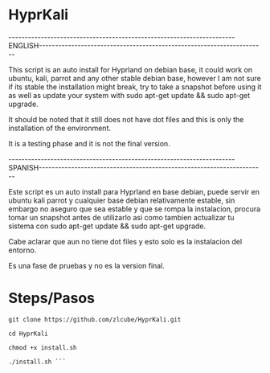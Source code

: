 # HyprKali

----------------------------------------------------------------------ENGLISH----------------------------------------------------------------------

This script is an auto install for Hyprland on debian base, it could work on ubuntu, kali, parrot and any other stable debian base, however I am not sure if its stable the installation might break, try to take a snapshot before using it as well as update your system with sudo apt-get update && sudo apt-get upgrade.

It should be noted that it still does not have dot files and this is only the installation of the environment.

It is a testing phase and it is not the final version.

----------------------------------------------------------------------SPANISH----------------------------------------------------------------------

Este script es un auto install para Hyprland en base debian, puede servir en ubuntu kali parrot y cualquier base debian relativamente estable, sin embargo no aseguro que sea estable y que se rompa la instalacion, procura tomar un snapshot antes de utilizarlo asi como tambien actualizar tu sistema con sudo apt-get update && sudo apt-get upgrade.

Cabe aclarar que aun no tiene dot files y esto solo es la instalacion del entorno.

Es una fase de pruebas y no es la version final.

# Steps/Pasos

```
git clone https://github.com/zlcube/HyprKali.git

cd HyprKali

chmod +x install.sh 

./install.sh ```
